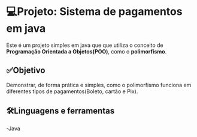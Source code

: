 # 💻Projeto: Sistema de pagamentos em java


Este é um projeto simples em java que que utiliza o conceito de **Programação Orientada a Objetos(POO)**, como o **polimorfismo**.

## ✅Objetivo

Demonstrar, de forma prática e simples, como o polimorfismo funciona em diferentes tipos de pagamentos(Boleto, cartão e Pix).

## 🛠️Linguagens e ferramentas
-Java
